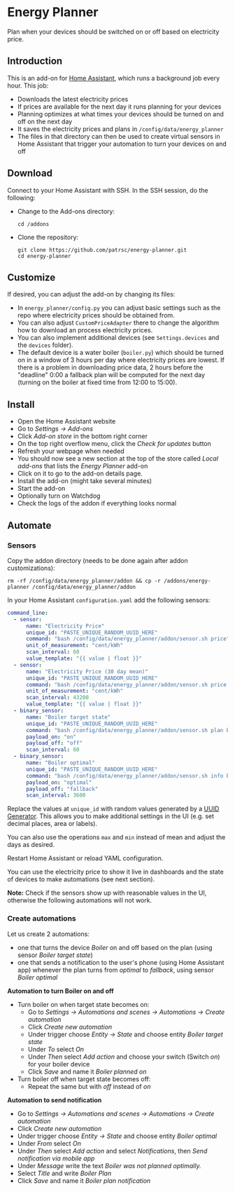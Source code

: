 # Energy Planner

Plan when your devices should be switched on or off based on electricity price.

## Introduction

This is an add-on for [Home Assistant](https://www.home-assistant.io/), which runs a background
job every hour. This job:
* Downloads the latest electricity prices
* If prices are available for the next day it runs planning for your devices
* Planning optimizes at what times your devices should be turned on and off on the next day
* It saves the electricity prices and plans in `/config/data/energy_planner`
* The files in that directory can then be used to create virtual sensors in Home Assistant that
  trigger your automation to turn your devices on and off

## Download

Connect to your Home Assistant with SSH. In the SSH session, do the following:

* Change to the Add-ons directory:
  ```
  cd /addons
  ```
* Clone the repository:
  ```
  git clone https://github.com/patrsc/energy-planner.git
  cd energy-planner
  ```

## Customize

If desired, you can adjust the add-on by changing its files:
* In `energy_planner/config.py` you can adjust basic settings such as the repo where electricity
prices should be obtained from.
* You can also adjust `CustomPriceAdapter` there to change the algorithm how to download an process
electricity prices.
* You can also implement additional devices (see `Settings.devices` and the `devices` folder).
* The default device is a water boiler (`boiler.py`) which should be turned on in a window of
3 hours per day where electricity prices are lowest. If there is a problem in downloading price
data, 2 hours before the "deadline" 0:00 a fallback plan will be computed for the next day
(turning on the boiler at fixed time from 12:00 to 15:00).

## Install

* Open the Home Assistant website
* Go to *Settings → Add-ons*
* Click *Add-on store* in the bottom right corner
* On the top right overflow menu, click the *Check for updates* button
* Refresh your webpage when needed
* You should now see a new section at the top of the store called *Local add-ons* that lists the *Energy Planner* add-on
* Click on it to go to the add-on details page.
* Install the add-on (might take several minutes)
* Start the add-on
* Optionally turn on Watchdog
* Check the logs of the addon if everything looks normal

## Automate

### Sensors

Copy the addon directory (needs to be done again after addon customizations):

```
rm -rf /config/data/energy_planner/addon && cp -r /addons/energy-planner /config/data/energy_planner/addon
```

In your Home Assistant `configuration.yaml` add the following sensors:

```yaml
command_line:
  - sensor:
      name: "Electricity Price"
      unique_id: "PASTE_UNIQUE_RANDOM_UUID_HERE"
      command: "bash /config/data/energy_planner/addon/sensor.sh price"
      unit_of_measurement: "cent/kWh"
      scan_interval: 60
      value_template: "{{ value | float }}"
  - sensor:
      name: "Electricity Price (30 day mean)"
      unique_id: "PASTE_UNIQUE_RANDOM_UUID_HERE"
      command: "bash /config/data/energy_planner/addon/sensor.sh price mean 30"
      unit_of_measurement: "cent/kWh"
      scan_interval: 43200
      value_template: "{{ value | float }}"
  - binary_sensor:
      name: "Boiler target state"
      unique_id: "PASTE_UNIQUE_RANDOM_UUID_HERE"
      command: "bash /config/data/energy_planner/addon/sensor.sh plan boiler"
      payload_on: "on"
      payload_off: "off"
      scan_interval: 60
  - binary_sensor:
      name: "Boiler optimal"
      unique_id: "PASTE_UNIQUE_RANDOM_UUID_HERE"
      command: "bash /config/data/energy_planner/addon/sensor.sh info boiler"
      payload_on: "optimal"
      payload_off: "fallback"
      scan_interval: 3600
```

Replace the values at `unique_id` with random values generated by a [UUID Generator](https://www.uuidgenerator.net/version4).
This allows you to make additional settings in the UI (e.g. set decimal places, area or labels).

You can also use the operations `max` and `min` instead of mean and adjust the days as desired.

Restart Home Assistant or reload YAML configuration.

You can use the electricity price to show it live in dashboards and the state of devices to make
automations (see next section).

**Note:** Check if the sensors show up with reasonable values in the UI, otherwise the following automations
will not work.

### Create automations

Let us create 2 automations:
* one that turns the device *Boiler* on and off based on the plan (using sensor *Boiler target state*)
* one that sends a notification to the user's phone (using Home Assistant app) whenever the
  plan turns from *optimal* to *fallback*, using sensor *Boiler optimal*

**Automation to turn Boiler on and off**
* Turn boiler on when target state becomes on:
  * Go to *Settings → Automations and scenes → Automations → Create automation*
  * Click *Create new automation*
  * Under trigger choose *Entity → State* and choose entity *Boiler target state*
  * Under *To* select *On*
  * Under *Then* select *Add action* and choose your switch (Switch *on*) for your boiler device
  * Click *Save* and name it *Boiler planned on*
* Turn boiler off when target state becomes off:
  * Repeat the same but with *off* instead of *on*

**Automation to send notification**
* Go to *Settings → Automations and scenes → Automations → Create automation*
* Click *Create new automation*
* Under trigger choose *Entity → State* and choose entity *Boiler optimal*
* Under *From* select *On*
* Under *Then* select *Add action* and select *Notifications*, then *Send notification via mobile app*
* Under *Message* write the text *Boiler was not planned optimally.*
* Select *Title* and write *Boiler Plan*
* Click *Save* and name it *Boiler plan notification*
